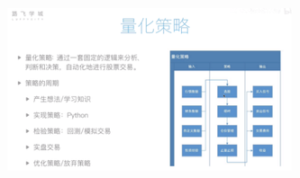 <!--
 * @Author: guanjiajun www.guanjiajun@ewake.com
 * @Date: 2023-07-06 18:32:40
 * @LastEditors: guanjiajun www.guanjiajun@ewake.com
 * @LastEditTime: 2023-07-06 18:32:51
 * @FilePath: \studys\programming\量化，数据分析\量化应用\基础.md
 * @Description: 这是默认设置,请设置`customMade`, 打开koroFileHeader查看配置 进行设置: https://github.com/OBKoro1/koro1FileHeader/wiki/%E9%85%8D%E7%BD%AE
-->
![](images/img-2023-07-06-18-32-44.png)